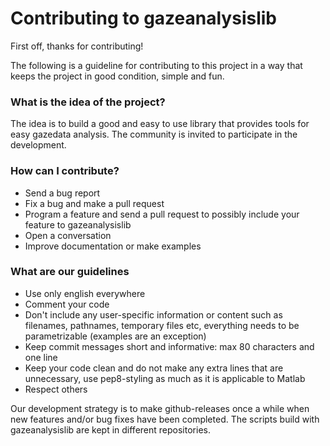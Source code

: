 # Contributing to gazeanalysislib

First off, thanks for contributing!

The following is a guideline for contributing to this project in a way that keeps the project in good condition, simple and fun.

### What is the idea of the project?
The idea is to build a good and easy to use library that provides tools for easy gazedata analysis.
The community is invited to participate in the development.

### How can I contribute?
* Send a bug report
* Fix a bug and make a pull request
* Program a feature and send a pull request to possibly include your feature to gazeanalysislib
* Open a conversation
* Improve documentation or make examples

### What are our guidelines
* Use only english everywhere
* Comment your code
* Don't include any user-specific information or content such as filenames, pathnames, temporary files etc,
  everything needs to be parametrizable (examples are an exception)
* Keep commit messages short and informative: max 80 characters and one line
* Keep your code clean and do not make any extra lines that are unnecessary, use pep8-styling as much as it is applicable to
  Matlab
* Respect others

Our development strategy is to make github-releases once a while when new features and/or bug fixes have been completed.
The scripts build with gazeanalysislib are kept in different repositories.
